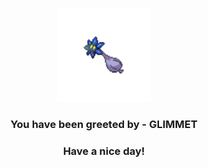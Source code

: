 <p align="center">
            <img src="https://raw.githubusercontent.com/PokeAPI/sprites/master/sprites/pokemon/969.png" width="150" height="150">
          </p>
          <h3 align="center">You have been greeted by - <b>GLIMMET</b></h3>
          <h3 align="center">Have a nice day!</h3>
